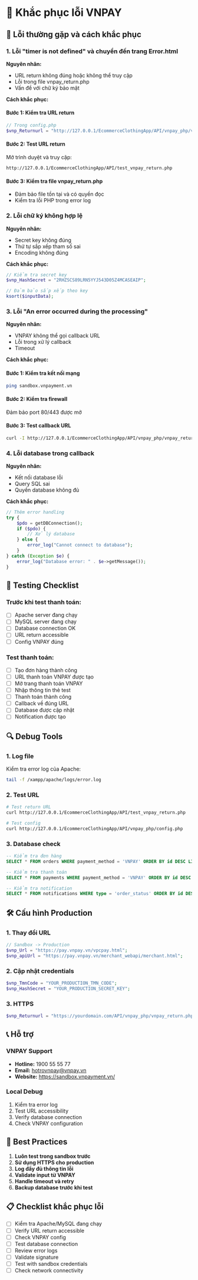 # 🔧 Khắc phục lỗi VNPAY

## 🚨 Lỗi thường gặp và cách khắc phục

### 1. Lỗi "timer is not defined" và chuyển đến trang Error.html

**Nguyên nhân:**
- URL return không đúng hoặc không thể truy cập
- Lỗi trong file vnpay_return.php
- Vấn đề với chữ ký bảo mật

**Cách khắc phục:**

#### Bước 1: Kiểm tra URL return
```php
// Trong config.php
$vnp_Returnurl = "http://127.0.0.1/EcommerceClothingApp/API/vnpay_php/vnpay_return.php";
```

#### Bước 2: Test URL return
Mở trình duyệt và truy cập:
```
http://127.0.0.1/EcommerceClothingApp/API/test_vnpay_return.php
```

#### Bước 3: Kiểm tra file vnpay_return.php
- Đảm bảo file tồn tại và có quyền đọc
- Kiểm tra lỗi PHP trong error log

### 2. Lỗi chữ ký không hợp lệ

**Nguyên nhân:**
- Secret key không đúng
- Thứ tự sắp xếp tham số sai
- Encoding không đúng

**Cách khắc phục:**
```php
// Kiểm tra secret key
$vnp_HashSecret = "2RHZSCS89LRN5YYJ543D05Z4MCASEAIP";

// Đảm bảo sắp xếp theo key
ksort($inputData);
```

### 3. Lỗi "An error occurred during the processing"

**Nguyên nhân:**
- VNPAY không thể gọi callback URL
- Lỗi trong xử lý callback
- Timeout

**Cách khắc phục:**

#### Bước 1: Kiểm tra kết nối mạng
```bash
ping sandbox.vnpayment.vn
```

#### Bước 2: Kiểm tra firewall
Đảm bảo port 80/443 được mở

#### Bước 3: Test callback URL
```bash
curl -I http://127.0.0.1/EcommerceClothingApp/API/vnpay_php/vnpay_return.php
```

### 4. Lỗi database trong callback

**Nguyên nhân:**
- Kết nối database lỗi
- Query SQL sai
- Quyền database không đủ

**Cách khắc phục:**
```php
// Thêm error handling
try {
    $pdo = getDBConnection();
    if ($pdo) {
        // Xử lý database
    } else {
        error_log("Cannot connect to database");
    }
} catch (Exception $e) {
    error_log("Database error: " . $e->getMessage());
}
```

## 🧪 Testing Checklist

### Trước khi test thanh toán:
- [ ] Apache server đang chạy
- [ ] MySQL server đang chạy
- [ ] Database connection OK
- [ ] URL return accessible
- [ ] Config VNPAY đúng

### Test thanh toán:
- [ ] Tạo đơn hàng thành công
- [ ] URL thanh toán VNPAY được tạo
- [ ] Mở trang thanh toán VNPAY
- [ ] Nhập thông tin thẻ test
- [ ] Thanh toán thành công
- [ ] Callback về đúng URL
- [ ] Database được cập nhật
- [ ] Notification được tạo

## 🔍 Debug Tools

### 1. Log file
Kiểm tra error log của Apache:
```bash
tail -f /xampp/apache/logs/error.log
```

### 2. Test URL
```bash
# Test return URL
curl http://127.0.0.1/EcommerceClothingApp/API/test_vnpay_return.php

# Test config
curl http://127.0.0.1/EcommerceClothingApp/API/vnpay_php/config.php
```

### 3. Database check
```sql
-- Kiểm tra đơn hàng
SELECT * FROM orders WHERE payment_method = 'VNPAY' ORDER BY id DESC LIMIT 5;

-- Kiểm tra thanh toán
SELECT * FROM payments WHERE payment_method = 'VNPAY' ORDER BY id DESC LIMIT 5;

-- Kiểm tra notification
SELECT * FROM notifications WHERE type = 'order_status' ORDER BY id DESC LIMIT 5;
```

## 🛠️ Cấu hình Production

### 1. Thay đổi URL
```php
// Sandbox -> Production
$vnp_Url = "https://pay.vnpay.vn/vpcpay.html";
$vnp_apiUrl = "https://pay.vnpay.vn/merchant_webapi/merchant.html";
```

### 2. Cập nhật credentials
```php
$vnp_TmnCode = "YOUR_PRODUCTION_TMN_CODE";
$vnp_HashSecret = "YOUR_PRODUCTION_SECRET_KEY";
```

### 3. HTTPS
```php
$vnp_Returnurl = "https://yourdomain.com/API/vnpay_php/vnpay_return.php";
```

## 📞 Hỗ trợ

### VNPAY Support
- **Hotline:** 1900 55 55 77
- **Email:** hotrovnpay@vnpay.vn
- **Website:** https://sandbox.vnpayment.vn/

### Local Debug
1. Kiểm tra error log
2. Test URL accessibility
3. Verify database connection
4. Check VNPAY configuration

## 🎯 Best Practices

1. **Luôn test trong sandbox trước**
2. **Sử dụng HTTPS cho production**
3. **Log đầy đủ thông tin lỗi**
4. **Validate input từ VNPAY**
5. **Handle timeout và retry**
6. **Backup database trước khi test**

## 📋 Checklist khắc phục lỗi

- [ ] Kiểm tra Apache/MySQL đang chạy
- [ ] Verify URL return accessible
- [ ] Check VNPAY config
- [ ] Test database connection
- [ ] Review error logs
- [ ] Validate signature
- [ ] Test with sandbox credentials
- [ ] Check network connectivity 